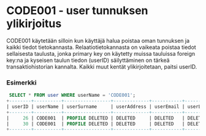 # CODE001 - user tunnuksen ylikirjoitus

CODE001 käytetään silloin kun käyttäjä halua poistaa oman tunnuksen ja kaikki tiedot tietokannasta. Relaatiotietokannasta on vaikeata poistaa tiedot sellaisesta taulusta,
jonka primary key on käytetty muissa tauluissa foreign key:na ja kyseisen taulun tiedon (userID) säilyttäminen on tärkeä transaktiohistorian kannalta. Kaikki muut kentät
ylikirjoitetaan, paitsi userID.

### Esimerkki
```sql
 SELECT * FROM user WHERE userName = 'CODE001';
+--------+----------+-----------------+-------------+-----------+--------------+---------------+------------+----------------------------------+-------------+
| userID | userName | userSurname     | userAddress | userEmail | userLocation | paymentMethod | userMobile | userPassword                     | userPicture |
+--------+----------+-----------------+-------------+-----------+--------------+---------------+------------+----------------------------------+-------------+
|     26 | CODE001  | PROFILE DELETED | DELETED     | DELETED   | DELETED      | DELETED       | 0          | 6cd5f3e6d5f285f82ec3c351faa42294 | NULL        |
|     30 | CODE001  | PROFILE DELETED | DELETED     | DELETED   | DELETED      | DELETED       | 0          | 0060c2455b7c36897634ae1e9fe73889 | NULL        |
+--------+----------+-----------------+-------------+-----------+--------------+---------------+------------+----------------------------------+-------------+
```